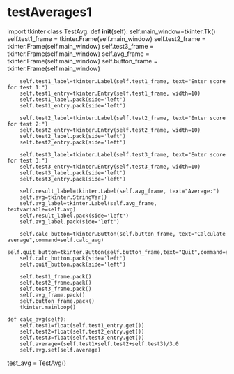 # testAverages1
import tkinter
class TestAvg:
    def __init__(self):
        self.main_window=tkinter.Tk()
        self.test1_frame = tkinter.Frame(self.main_window)
        self.test2_frame = tkinter.Frame(self.main_window)
        self.test3_frame = tkinter.Frame(self.main_window)
        self.avg_frame = tkinter.Frame(self.main_window)
        self.button_frame = tkinter.Frame(self.main_window)

        self.test1_label=tkinter.Label(self.test1_frame, text="Enter score for test 1:")
        self.test1_entry=tkinter.Entry(self.test1_frame, width=10)
        self.test1_label.pack(side='left')
        self.test1_entry.pack(side='left')
        
        self.test2_label=tkinter.Label(self.test2_frame, text="Enter score for test 2:")
        self.test2_entry=tkinter.Entry(self.test2_frame, width=10)
        self.test2_label.pack(side='left')
        self.test2_entry.pack(side='left')
        
        self.test3_label=tkinter.Label(self.test3_frame, text="Enter score for test 3:")
        self.test3_entry=tkinter.Entry(self.test3_frame, width=10)
        self.test3_label.pack(side='left')
        self.test3_entry.pack(side='left')

        self.result_label=tkinter.Label(self.avg_frame, text="Average:")
        self.avg=tkinter.StringVar()
        self.avg_label=tkinter.Label(self.avg_frame, textvariable=self.avg)
        self.result_label.pack(side='left')
        self.avg_label.pack(side='left')

        self.calc_button=tkinter.Button(self.button_frame, text="Calculate average",command=self.calc_avg)
        self.quit_button=tkinter.Button(self.button_frame,text="Quit",command=self.main_window.destroy)
        self.calc_button.pack(side='left')
        self.quit_button.pack(side='left')

        self.test1_frame.pack()
        self.test2_frame.pack()
        self.test3_frame.pack()
        self.avg_frame.pack()
        self.button_frame.pack()
        tkinter.mainloop()

    def calc_avg(self):
        self.test1=float(self.test1_entry.get())
        self.test2=float(self.test2_entry.get())
        self.test3=float(self.test3_entry.get())
        self.average=(self.test1+self.test2+self.test3)/3.0
        self.avg.set(self.average)

test_avg = TestAvg()        

